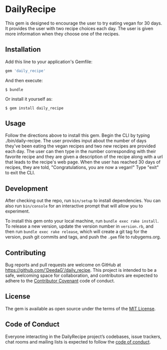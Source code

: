# DailyRecipe

 This gem is designed to encourage the user to try eating vegan for 30 days.  It provides the user with two recipe choices each day.  The user is given more information when they choose one of the recipes.

## Installation

Add this line to your application's Gemfile:

```ruby
gem 'daily_recipe'
```

And then execute:

    $ bundle

Or install it yourself as:

    $ gem install daily_recipe

## Usage

Follow the directions above to install this gem.  Begin the CLI by typing ./bin/daily-recipe.  The user provides input about the number of days they've been eating the vegan recipes and two new recipes are provided each day.  The user can then type in the number corresponding with their favorite recipe and they are given a description of the recipe along with a url that leads to the recipe's web page.  When the user has reached 30 days of recipes, they are told, "Congratulations, you are now a vegan!"  Type "exit" to exit the CLI.

## Development

After checking out the repo, run `bin/setup` to install dependencies. You can also run `bin/console` for an interactive prompt that will allow you to experiment.

To install this gem onto your local machine, run `bundle exec rake install`. To release a new version, update the version number in `version.rb`, and then run `bundle exec rake release`, which will create a git tag for the version, push git commits and tags, and push the `.gem` file to rubygems.org.

## Contributing

Bug reports and pull requests are welcome on GitHub at https://github.com/'DeedaG'/daily_recipe. This project is intended to be a safe, welcoming space for collaboration, and contributors are expected to adhere to the [Contributor Covenant](http://contributor-covenant.org) code of conduct.

## License

The gem is available as open source under the terms of the [MIT License](https://opensource.org/licenses/MIT).

## Code of Conduct

Everyone interacting in the DailyRecipe project’s codebases, issue trackers, chat rooms and mailing lists is expected to follow the [code of conduct](https://github.com/'DeedaG'/daily_recipe/blob/master/CODE_OF_CONDUCT.md).
